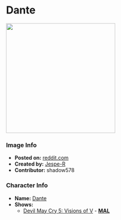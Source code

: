 # Dante

<img src="https://raw.githubusercontent.com/shadow578/Project-Padoru/master/Padoru/U_Jespe-R/devil-may-cry-dante.png" height="300">

### Image Info
* **Posted on:**     [reddit.com](https://www.reddit.com/r/Padoru/comments/gx7twh/daily_padoru_157_dante_devil_may_cry_request/)
* **Created by:**    [Jespe-R](https://github.com/shadow578/Project-Padoru/blob/master/table-of-contents/creators/JespeR.md)
* **Contributor:**   shadow578

### Character Info
* **Name:**   [Dante](https://myanimelist.net/character/2880)
* **Shows:**
  * [Devil May Cry 5: Visions of V](https://github.com/shadow578/Project-Padoru/blob/master/table-of-contents/shows/DevilMayCry5VisionsofV.md) - [__MAL__](https://myanimelist.net/manga/122559/Devil_May_Cry_5__Visions_of_V)


